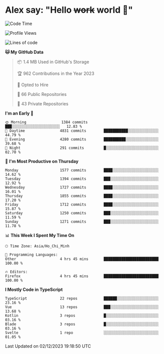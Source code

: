 # Alex say: "Hello ~~work~~ world 🐾"

<!--START_SECTION:waka-->
![Code Time](http://img.shields.io/badge/Code%20Time-1%2C039%20hrs%2046%20mins-blue)

![Profile Views](http://img.shields.io/badge/Profile%20Views-1-blue)

![Lines of code](https://img.shields.io/badge/From%20Hello%20World%20I%27ve%20Written-10.5%20million%20lines%20of%20code-blue)

**🐱 My GitHub Data** 

> 📦 1.4 MB Used in GitHub's Storage 
 > 
> 🏆 962 Contributions in the Year 2023
 > 
> 💼 Opted to Hire
 > 
> 📜 66 Public Repositories 
 > 
> 🔑 43 Private Repositories 
 > 
**I'm an Early 🐤** 

```text
🌞 Morning                1384 commits        ███░░░░░░░░░░░░░░░░░░░░░░   12.83 % 
🌆 Daytime                4831 commits        ███████████░░░░░░░░░░░░░░   44.79 % 
🌃 Evening                4280 commits        ██████████░░░░░░░░░░░░░░░   39.68 % 
🌙 Night                  291 commits         █░░░░░░░░░░░░░░░░░░░░░░░░   02.70 % 
```
📅 **I'm Most Productive on Thursday** 

```text
Monday                   1577 commits        ████░░░░░░░░░░░░░░░░░░░░░   14.62 % 
Tuesday                  1394 commits        ███░░░░░░░░░░░░░░░░░░░░░░   12.92 % 
Wednesday                1727 commits        ████░░░░░░░░░░░░░░░░░░░░░   16.01 % 
Thursday                 1855 commits        ████░░░░░░░░░░░░░░░░░░░░░   17.20 % 
Friday                   1712 commits        ████░░░░░░░░░░░░░░░░░░░░░   15.87 % 
Saturday                 1250 commits        ███░░░░░░░░░░░░░░░░░░░░░░   11.59 % 
Sunday                   1271 commits        ███░░░░░░░░░░░░░░░░░░░░░░   11.78 % 
```


📊 **This Week I Spent My Time On** 

```text
🕑︎ Time Zone: Asia/Ho_Chi_Minh

💬 Programming Languages: 
Other                    4 hrs 45 mins       █████████████████████████   100.00 % 

🔥 Editors: 
Firefox                  4 hrs 45 mins       █████████████████████████   100.00 % 
```

**I Mostly Code in TypeScript** 

```text
TypeScript               22 repos            ██████░░░░░░░░░░░░░░░░░░░   23.16 % 
Vue                      13 repos            ███░░░░░░░░░░░░░░░░░░░░░░   13.68 % 
Kotlin                   3 repos             █░░░░░░░░░░░░░░░░░░░░░░░░   03.16 % 
Blade                    3 repos             █░░░░░░░░░░░░░░░░░░░░░░░░   03.16 % 
Svelte                   1 repo              ░░░░░░░░░░░░░░░░░░░░░░░░░   01.05 % 
```




 Last Updated on 02/12/2023 19:18:50 UTC
<!--END_SECTION:waka-->
